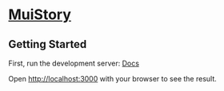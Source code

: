 # [MuiStory](https://dev--647c84907213dc4172ffdcde.chromatic.com/?path=/docs/overview--documentation)

## Getting Started

First, run the development server: [Docs](https://dev--647c84907213dc4172ffdcde.chromatic.com/?path=/docs/installation--documentation)

Open [http://localhost:3000](http://localhost:3000) with your browser to see the result.


